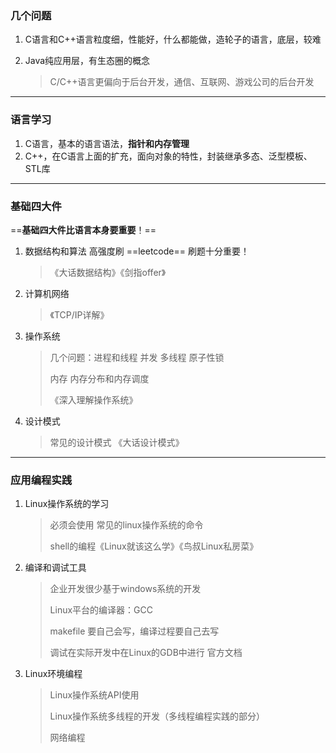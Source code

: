 ### 几个问题

1. C语言和C++语言粒度细，性能好，什么都能做，造轮子的语言，底层，较难

2. Java纯应用层，有生态圈的概念

   > C/C++语言更偏向于后台开发，通信、互联网、游戏公司的后台开发

---

### 语言学习

1. C语言，基本的语言语法，**指针和内存管理**
2. C++，在C语言上面的扩充，面向对象的特性，封装继承多态、泛型模板、STL库

---

### 基础四大件

==**基础四大件比语言本身要重要**！==

1. 数据结构和算法 高强度刷 ==leetcode== 刷题十分重要！

   > 《大话数据结构》《剑指offer》

2. 计算机网络

   > 《TCP/IP详解》

3. 操作系统

   > 几个问题：进程和线程 并发 多线程 原子性锁
   >
   > 内存 内存分布和内存调度
   >
   > 《深入理解操作系统》

4. 设计模式

   > 常见的设计模式 《大话设计模式》

---

### 应用编程实践

1. Linux操作系统的学习

   > 必须会使用 常见的linux操作系统的命令
   >
   > shell的编程《Linux就该这么学》《鸟叔Linux私房菜》

2. 编译和调试工具

   > 企业开发很少基于windows系统的开发
   >
   > Linux平台的编译器：GCC
   >
   > makefile 要自己会写，编译过程要自己去写
   >
   > 调试在实际开发中在Linux的GDB中进行 官方文档

3. Linux环境编程

   > Linux操作系统API使用
   >
   > Linux操作系统多线程的开发（多线程编程实践的部分）
   >
   > 网络编程





